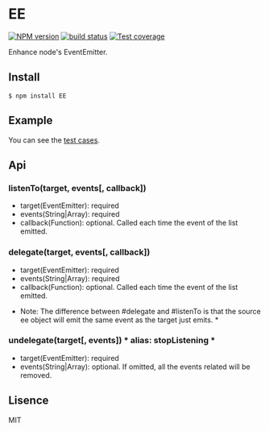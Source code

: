 # EE
[![NPM version][npm-image]][npm-url]
[![build status][travis-image]][travis-url]
[![Test coverage][coveralls-image]][coveralls-url]

Enhance node's EventEmitter.

## Install
`$ npm install EE`

## Example
You can see the [test cases](https://github.com/luckydrq/EE/blob/master/test/ee.test.js).

## Api

### listenTo(target, events[, callback])
- target(EventEmitter): required
- events(String|Array): required
- callback(Function): optional. Called each time the event of the list
  emitted.

### delegate(target, events[, callback])
- target(EventEmitter): required
- events(String|Array): required
- callback(Function): optional. Called each time the event of the list
  emitted.

* Note: The difference between #delegate and #listenTo is that the
  source ee object will emit the same event as the target just emits. *

### undelegate(target[, events])   * alias: stopListening *
- target(EventEmitter): required
- events(String|Array): optional. If omitted, all the events related
  will be removed.

## Lisence
MIT

[npm-image]: https://img.shields.io/npm/v/EE.svg?style=flat-square
[npm-url]: https://npmjs.org/package/EE
[travis-image]: https://img.shields.io/travis/luckydrq/EE/master.svg?style=flat-square
[travis-url]: https://travis-ci.org/luckydrq/EE
[coveralls-image]: https://img.shields.io/coveralls/luckydrq/EE/master.svg?style=flat-square
[coveralls-url]: https://coveralls.io/r/luckydrq/EE?branch=master
